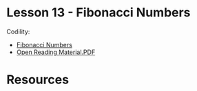 # Lesson 13 - Fibonacci Numbers

Codility:

- [Fibonacci Numbers](https://app.codility.com/programmers/lessons/13-fibonacci_numbers/)
- [Open Reading Material.PDF](docs/lessons/l013-fibonacci.pdf)

# Resources
